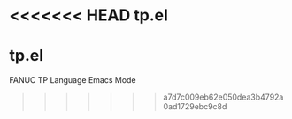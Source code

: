 <<<<<<< HEAD
tp.el
=======
# tp.el
FANUC TP Language Emacs Mode
>>>>>>> a7d7c009eb62e050dea3b4792a0ad1729ebc9c8d
